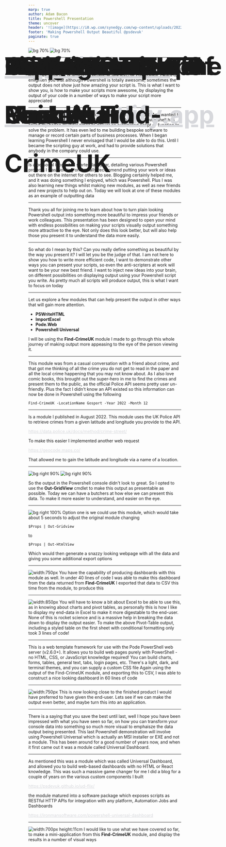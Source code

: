 ```yaml
---
marp: true
author: Adam Bacon
title: Powershell Presentation
theme: uncover
header: '![image](https://i0.wp.com/synedgy.com/wp-content/uploads/2022/12/psday-uk-banner-tito.png?w=200&ssl=1)'
footer: 'Making Powershell Output Beautiful @psdevuk'
paginate: true
---
```

<style>
section {
  padding: 50px;
  background: #333333;
  --color-foreground: #d7d8dc;
  line-height: 110%
}
header {
   position: absolute;
   left: 1%;
   right: 99%;
   top: 5px;
},
footer {
  position: absolute;
  left: 50px;
  right: 50px;
  height: 20px;
  color: #d7d8dc;
  text-shadow: 0 0 black;
  bottom: 11
  px;
}
section code {
  color: #000!important;
  background: #d7d8dc!important;
}
h1 {
  left:12%;
  line-height: 100%;
  padding-left: 150px
}
a:link {
   color : #d7d8dc;
  }
</style>
<style scoped>
section {
  padding: 50px;
  line-height: 100%;
  font-size: 36px;
  padding-top:155px
}
h1 {
  padding-left: 180px;
  line-height: 200%;
  position: absolute;
  top: 2%;
  font-size: 80px;
}
</style>
# A Big Thanks To 
![bg 70%](./Patch-My-PC-Logo.png)
![bg 70%](./chocolatey_logo.png)

---

# WhoAmI

My name is Adam Bacon and I have been working in IT since 1999. I did not come from a coding background, and started from the bottom to get where I am today. This talk is aimed for people at any level of Powershell, I want to enlighten you that although Powershell is totally awesome, sometimes the output does not show just how amazing your script is. This is what I want to show you, is how to make your scripts more awesome, by displaying the output of your code in a number of ways to make your script more appreciated

---

# Powershell To The Rescue

I was lucky enough to embrace Powershell when it came out. As I wanted to improve my IT career, and I certainly feel it has done that. Powershell has saved my bacon multiple times to deliver an automated script or function to solve the problem. It has even led to me building bespoke software to manage or record certain parts of business processes. When I began learning Powershell I never envisaged that I would be able to do this. Until I became the scripting guy at work, and had to provide solutions that anybody in the company could use.

---
<style scoped>
  h1 {
  position: absolute;
  left:1%;
  line-height: 100%;
  top: 5%
}
section {
  padding-top: 150px;
  background: #333333;
  --color-foreground: #d7d8dc;
  line-height: 110%
}
a:link {
   color : #d7d8dc;
  }
section a {
  color : #d7d8dc;
  }
</style>

# https://adam-bacon.netlify.app

Is a personal blog-site I started last year, detailing various Powershell projects I was working on. I totally recommend putting your work or ideas out there on the internet for others to see. Blogging certainly helped me, and it was doing something I enjoyed, which was Powershell. Plus I was also learning new things whilst making new modules, as well as new friends and new projects to help out on. Today we will look at one of these modules as an example of outputting data  

---

# Thank You

Thank you all for joining me to learn about how to turn plain looking Powershell output into something more beautiful to impress your friends or work colleagues. This presentation has been designed to open your mind with endless possibilities on making your scripts visually output something more attractive to the eye. Not only does this look better, but will also help those you present it to understand the data more easily.

---

# Making Output Beautiful

So what do I mean by this? Can you really define something as beautiful by the way you present it? I will let you be the judge of  that. I am not here to show you how to write more efficient code, I want to demonstrate other ways you can present your scripts, so even the anti-scripters at work will want to be your new best friend. I want to inject new ideas into your brain, on different possibilities on displaying output using your Powershell script you write. As pretty much all scripts will produce output, this is what I want to focus on today

---

# Modules We Will Look At

Let us explore a few modules that can help present the output in other ways that will gain more attention.

- **PSWriteHTML**
- **ImportExcel**
- **Pode.Web**
- **Powershell Universal**

I will be using the **Find-CrimeUK** module I made to go through this whole journey of making output more appeasing to the eye of the person viewing it.

---
<style scoped>
section {
  padding: 50px;
  line-height: 100%;
  font-size: 36px;
  padding-top:155px
}
h1 {
  padding-left: 40px;
  line-height: 110%;
  position: absolute;
  top: 2%;
  font-size: 80px;
}
</style>
# Brief Overview Of Module Find-CrimeUK

This module was from a casual conversation with a friend about crime, and that got me thinking of all the crime you do not get to read in the paper and all the local crime happening that you may not know about. As I also love comic books, this brought out the super-hero in me to find the crimes and present them to the public, as the official Police API seems pretty user un-friendly. Plus the fact I didn't know an API existed so this information can now be done in Powershell using the following
```
Find-CrimeUK -LocationName Gosport -Year 2022 -Month 12
```
---
# Find-CrimeUK

Is a module I published in August 2022. This module uses the UK Police API to retrieve crimes from a given latitude and longitude you provide to the API.

https://data.police.uk/docs/method/crime-street/

To make this easier I implemented another web request 

https://geocode.maps.co/

That allowed me to gain the latitude and longitude via a name of a location.

---

<style scoped>
section {
  padding: 50px;
  background: #333333;
  --color-foreground: #d7d8dc;
  line-height: 140%;
  font-size: 32px;
  padding-top:200px
}
h1 {
  padding-left: 120px;
  line-height: 200%;
  position: absolute;
  top: 5%;
  font-size: 80px; 
}
</style>

# Output

![bg right 90%](./1.PNG)
![bg right 90%](./2.PNG)

So the output in the Powershell console didn't look to great. So I opted to use the **Out-GridView** cmdlet to make this output as presentable as possible. Today we can have a butchers at how else we can present this data. To make it more easier to understand, and easier on the eye.

---
<style scoped>
section {
  padding: 50px;
  background: #333333;
  --color-foreground: #d7d8dc;
  line-height: 90%;
  font-size: 30px;
  padding-top:200px
}
h1 {
  padding-left: 110px;
  line-height: 200%;
  position: absolute;
  top: 2%;
  font-size: 60px;
  
}
</style>

# PSWriteHTML
![bg right 100%](./3.PNG)
Option one is we could use this module, which would take about 5 seconds to adjust the original module changing
```
$Props | Out-Gridview
```
to
```
$Props | Out-HtmlView
```
Which would then generate a snazzy looking webpage with all the data and giving you some additional export options

---
<style scoped>
section {
  padding: 50px;
  background: #333333;
  --color-foreground: #d7d8dc;
  line-height: 100%;
  font-size: 28px;
  padding-top:200px
}
h1 {
  padding-left: 40px;
  line-height: 200%;
  position: absolute;
  top: 2%;
  font-size: 80px;
}
</style>

# PSWriteHTML Dashboard
![width:750px](./4.PNG)
You have the capability of producing dashboards with this module as well. In under 40 lines of code I was able to make this dashboard from the data returned from **Find-CrimeUK** I exported that data to CSV this time from the module, to produce this

---
<style scoped>
section {
  padding: 50px;
  background: #333333;
  --color-foreground: #d7d8dc;
  line-height: 100%;
  font-size: 28px;
  padding-top:200px
}
h1 {
  padding-left: 110px;
  line-height: 100%;
  position: absolute;
  top: 2%;
  font-size: 80px;
}
</style>
# ImportExcel
![width:850px](./5.PNG)
You will have to know a bit about Excel to be able to use this, as in knowing about charts and pivot tables, as personally this is how I like to display my end-data in Excel to make it more digestable to the end-user. None of this is rocket science and is a massive help in breaking the data down to display the output easier. To make the above Pivot-Table output, including a styled table on the first sheet with conditional formatting only took 3 lines of code!

---

# Pode.Web

This is a web template framework for use with the Pode PowerShell web server (v2.6.0+).
It allows you to build web pages purely with PowerShell - no HTML, CSS, or JavaScript knowledge required!
You can build charts, forms, tables, general text, tabs, login pages, etc. There's a light, dark, and terminal themes, and you can supply a custom CSS file
Again using the output of the Find-CrimeUK module, and exporting this to CSV, I was able to construct a nice looking dashboard in 60 lines of code

---
<style scoped>
section {
  padding: 50px;
  background: #333333;
  --color-foreground: #d7d8dc;
  line-height: 100%;
  font-size: 32px;
  padding-top:200px
}
h1 {
  padding-left: 160px;
  line-height: 200%;
  position: absolute;
  top: 2%;
  font-size: 80px;
}
</style>
# Pode.Web Output
![width:750px](./6.PNG)
This is now looking close to the finished product I would have preferred to have given the end-user. Lets see if we can make the output even better, and maybe turn this into an application.

---

# Powershell Universal

There is a saying that you save the best until last, well I hope you have been impressed with what you have seen so far, on how you can transform your console data into something so much more visual to emphaisze the data output being presented. 
This last Powershell demonstration will involve using Powershell Universal which is actually an MSI installer or EXE and not a module. This has been around for a good number of years now, and when it first came out it was a module called Universal Dashboard. 

---
<style scoped>
section {
  padding: 50px;
  background: #333333;
  --color-foreground: #d7d8dc;
  line-height: 100%;
  font-size: 38px;
  padding-top:200px
}
h1 {
  padding-left: 180px;
  line-height: 200%;
  position: absolute;
  top: 2%;
  font-size: 80px;
}
</style>
# Powershell Universal

As mentioned this was a module which was called Universal Dashboard, and allowed you to build web-based dashboards with no HTML or React knowledge. This was such a massive game changer for me I did a blog for a couple of years on the various custom components I built

https://psdevuk.github.io/ud-flix/ 

the module matured into a software package which exposes scripts as RESTful HTTP APIs for integration with any platform, Automation Jobs and Dashboards

https://ironmansoftware.com/powershell-universal-dashboard

---
<style scoped>
section {
  padding: 50px;
  line-height: 100%;
  font-size: 36px;
  padding-top:155px
}
h1 {
  padding-left: 140px;
  line-height: 200%;
  position: absolute;
  top: 2%;
  font-size: 80px;
}
</style>
# Powershell Universal
![width:700px height:11cm](./7.PNG)
I would like to use what we have covered so far, to make a mini-application from this **Find-CrimeUK** module, and display the results in a number of visual ways
